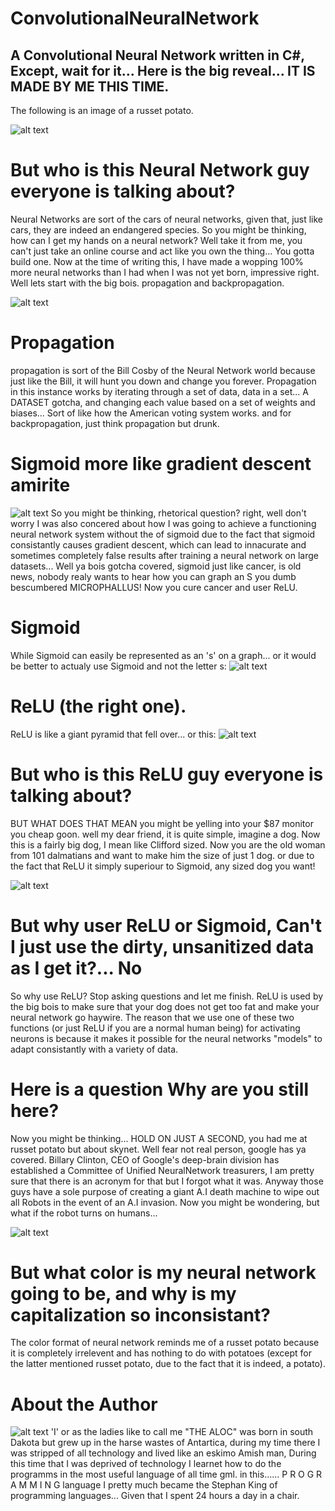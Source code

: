 # ConvolutionalNeuralNetwork
## A Convolutional Neural Network written in C#, Except, wait for it... Here is the big reveal... IT IS MADE BY ME THIS TIME.

The following is an image of a russet potato.

![alt text](rp.jpg)
# But who is this Neural Network guy everyone is talking about?
Neural Networks are sort of the cars of neural networks, given that, just like cars, they are indeed an endangered species.
So you might be thinking, how can I get my hands on a neural network? Well take it from me, you can't just take an online course
and act like you own the thing... You gotta build one. Now at the time of writing this, I have made a wopping 100% more neural networks than I had when I was not yet born, impressive right. Well lets start with the big bois. propagation and backpropagation.

![alt text](backprop.jpg)
# Propagation
propagation is sort of the Bill Cosby of the Neural Network world because just like the Bill, it will hunt you down and change you forever. Propagation in this instance works by iterating through a set of data, data in a set... A DATASET gotcha, and changing each value based on a set of weights and biases... Sort of like how the American voting system works. and for backpropagation, just think propagation but drunk.
# Sigmoid more like gradient descent amirite
![alt text](imgs/boiSLIDE.jpg)
So you might be thinking, rhetorical question? right, well don't worry I was also concered about how I was going to achieve a functioning neural network system without the of sigmoid due to the fact that sigmoid consistantly causes gradient descent, which can lead to innacurate and sometimes completely false results after training a neural network on large datasets... Well ya bois gotcha covered, sigmoid just like cancer, is old news, nobody realy wants to hear how you can graph an S you dumb bescumbered MICROPHALLUS! Now you cure cancer and user ReLU.

# Sigmoid
While Sigmoid can easily be represented as an 's' on a graph... or it would be better to actualy use Sigmoid and not the letter s:
![alt text](sigmigdignig.svg)
# ReLU (the right one).
ReLU is like a giant pyramid that fell over... or this:
![alt text](re.svg)
# But who is this ReLU guy everyone is talking about?
BUT WHAT DOES THAT MEAN you might be yelling into your $87 monitor you cheap goon.
well my dear friend, it is quite simple, imagine a dog. Now this is a fairly big dog, I mean like Clifford sized. Now you are the old woman from 101 dalmatians and want to make him the size of just 1 dog. or due to the fact that ReLU it simply superiour to Sigmoid, any sized dog you want!

![alt text](1dal.jpg)
# But why user ReLU or Sigmoid, Can't I just use the dirty, unsanitized data as I get it?... No
So why use ReLU?
Stop asking questions and let me finish. ReLU is used by the big bois to make sure that your dog does not get too fat and make your neural network go haywire. The reason that we use one of these two functions (or just ReLU if you are a normal human being) for activating neurons is because it makes it possible for the neural networks "models" to adapt consistantly with a variety of data.
# Here is a question Why are you still here?
Now you might be thinking... HOLD ON JUST A SECOND, you had me at russet potato but about skynet. Well fear not real person, google has ya covered. Billary Clinton, CEO of Google's deep-brain division has established a Committee of Unified NeuralNetwork treasurers, I am pretty sure that there is an acronym for that but I forgot what it was. Anyway those guys have a sole purpose of creating a giant A.I death machine to wipe out all Robots in the event of an A.I invasion. Now you might be wondering, but what if the robot turns on humans...

![alt text](iggie.jpg)
# But what color is my neural network going to be, and why is my capitalization so inconsistant?
The color format of neural network reminds me of a russet potato because it is completely irrelevent and has nothing to do with potatoes (except for the latter mentioned russet potato, due to the fact that it is indeed, a potato).



# About the Author
![alt text](imgs/head.png)
'I' or as the ladies like to call me "THE ALOC" was born in south Dakota but grew up in the harse wastes of Antartica, during my time there I was stripped of all technology and lived like an eskimo Amish man, During this time that I was deprived of technology I learnet how to do the programms in the most useful language of all time gml. in this...... P R O G R A M M I N G language I pretty much became the Stephan King of programming languages... Given that I spent 24 hours a day in a chair.
